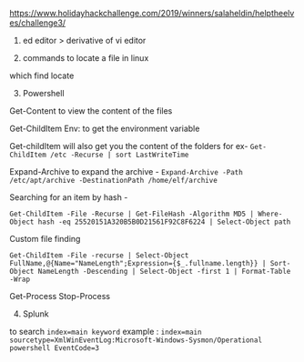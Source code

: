 https://www.holidayhackchallenge.com/2019/winners/salaheldin/helptheelves/challenge3/


1. ed editor > derivative of vi editor

2. commands to locate a file in linux

which 
find
locate

3. Powershell

Get-Content to view the content of the files

Get-ChildItem Env: to get the environment variable

Get-childItem will also get you the content of the folders
for ex-  `Get-ChildItem /etc -Recurse | sort LastWriteTime`

Expand-Archive to expand the archive - 
`Expand-Archive -Path /etc/apt/archive -DestinationPath /home/elf/archive`

Searching for an item by hash -

`Get-ChildItem -File -Recurse | Get-FileHash -Algorithm MD5 | Where-Object hash -eq 25520151A320B5B0D21561F92C8F6224 | Select-Object path`

Custom file finding

`Get-ChildItem -File -recurse | Select-Object FullName,@{Name="NameLength";Expression={$_.fullname.length}} | Sort-Object NameLength -Descending | Select-Object -first 1 | Format-Table -Wrap`

Get-Process
Stop-Process

4. Splunk

to search `index=main keyword`
example : `index=main sourcetype=XmlWinEventLog:Microsoft-Windows-Sysmon/Operational powershell EventCode=3`



